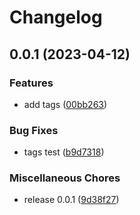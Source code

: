 # Changelog

## 0.0.1 (2023-04-12)


### Features

* add tags ([00bb263](https://github.com/stenjo/dora/commit/00bb2635dd6f1ba48d4ddd60495a4ff7571c1452))


### Bug Fixes

* tags test ([b9d7318](https://github.com/stenjo/dora/commit/b9d7318893d5dc66c9ea5549507788d88f3bc406))


### Miscellaneous Chores

* release 0.0.1 ([9d38f27](https://github.com/stenjo/dora/commit/9d38f275d29ae453b733a3b365c46217ad8088ef))
